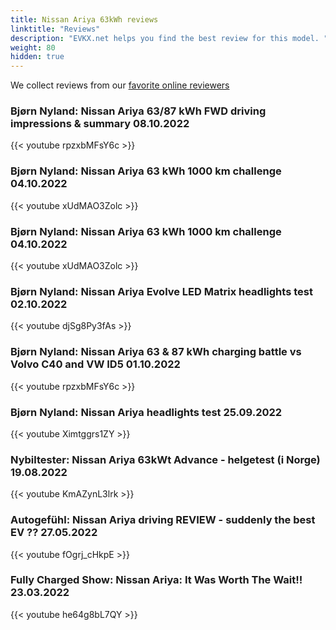 ```yaml
---
title: Nissan Ariya 63kWh reviews
linktitle: "Reviews"
description: "EVKX.net helps you find the best review for this model. "
weight: 80
hidden: true
---
```

<object type="image/svg+xml" data="../modelnavigation.svg"></object>
We collect reviews from our [favorite online reviewers](/guides/evreviewers/)

### Bjørn Nyland: Nissan Ariya 63/87 kWh FWD driving impressions & summary 08.10.2022

{{< youtube rpzxbMFsY6c >}}

### Bjørn Nyland: Nissan Ariya 63 kWh 1000 km challenge 04.10.2022

{{< youtube xUdMAO3Zolc >}}

### Bjørn Nyland: Nissan Ariya 63 kWh 1000 km challenge 04.10.2022

{{< youtube xUdMAO3Zolc >}}

### Bjørn Nyland: Nissan Ariya Evolve LED Matrix headlights test 02.10.2022

{{< youtube djSg8Py3fAs >}}

### Bjørn Nyland: Nissan Ariya 63 & 87 kWh charging battle vs Volvo C40 and VW ID5 01.10.2022

{{< youtube rpzxbMFsY6c >}}

### Bjørn Nyland: Nissan Ariya headlights test 25.09.2022

{{< youtube Ximtggrs1ZY >}}

### Nybiltester: Nissan Ariya 63kWt Advance - helgetest (i Norge) 19.08.2022

{{< youtube KmAZynL3lrk >}}

### Autogefühl: Nissan Ariya driving REVIEW - suddenly the best EV ?? 27.05.2022

{{< youtube fOgrj_cHkpE >}}

### Fully Charged Show: Nissan Ariya: It Was Worth The Wait!! 23.03.2022

{{< youtube he64g8bL7QY >}}

